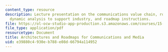 ```yaml
---
content_type: resource
description: Lecture presentation on the communications value chain, roadmapping communications,
  dynamic analysis to support industry, and roadmap instructions.
file: https://ol-ocw-studio-app-production.s3.amazonaws.com/courses/15-795-seminar-in-operations-management-fall-2002/e39880c4930eb788e08d66794a114952_lec_4.pdf
file_type: application/pdf
resourcetype: Document
title: Architectures and Roadmaps for Communications and Media
uid: e39880c4-930e-b788-e08d-66794a114952
---
```

